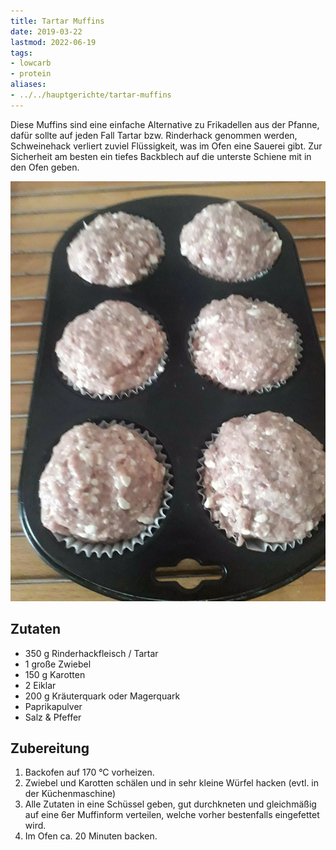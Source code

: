```yaml
---
title: Tartar Muffins
date: 2019-03-22
lastmod: 2022-06-19
tags:
- lowcarb
- protein
aliases:
- ../../hauptgerichte/tartar-muffins
---
```


Diese Muffins sind eine einfache Alternative zu Frikadellen aus der Pfanne, dafür sollte auf jeden Fall Tartar bzw. Rinderhack genommen werden, Schweinehack verliert zuviel Flüssigkeit, was im Ofen eine Sauerei gibt. Zur Sicherheit am besten ein tiefes Backblech auf die unterste Schiene mit in den Ofen geben.

![](/img/tartar-muffins.webp)

## Zutaten
- 350 g Rinderhackfleisch / Tartar
- 1 große Zwiebel
- 150 g Karotten
- 2 Eiklar
- 200 g Kräuterquark oder Magerquark
- Paprikapulver
- Salz & Pfeffer

## Zubereitung
1. Backofen auf 170 °C vorheizen.
1. Zwiebel und Karotten schälen und in sehr kleine Würfel hacken (evtl. in der Küchenmaschine)
1. Alle Zutaten in eine Schüssel geben, gut durchkneten und gleichmäßig auf eine 6er Muffinform verteilen, welche vorher bestenfalls eingefettet wird.
1. Im Ofen ca. 20 Minuten backen.
